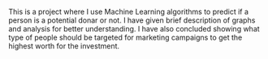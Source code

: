 This is a project where I use Machine Learning algorithms to predict if a person is a potential donar or not.
I have given brief description of graphs and analysis for better understanding.
I have also concluded showing what type of people should be targeted for marketing campaigns to get the highest worth for the investment.
